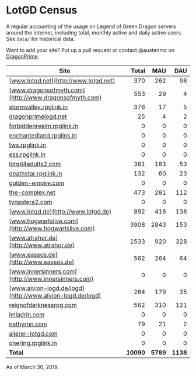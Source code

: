 # LotGD Census
A regular accounting of the usage on Legend of Green Dragon servers around the internet, including total, monthly active and daily active users. See `data/` for historical data.

Want to add your site? Put up a pull request or contact @austenmc on [DragonPrime](http://dragonprime.net).


Site | Total | MAU | DAU
--- | ---:| ---:| ---:
[www.lotgd.net](http://www.lotgd.net)|370|262|98
[www.dragonsofmyth.com](http://www.dragonsofmyth.com)|553|29|4
[stormvalley.rpglink.in](http://stormvalley.rpglink.in)|376|17|5
[dragonprimelogd.net](http://dragonprimelogd.net)|25|4|2
[forbiddenrealm.rpglink.in](http://forbiddenrealm.rpglink.in)|0|0|0
[enchantedland.rpglink.in](http://enchantedland.rpglink.in)|0|0|0
[twx.rpglink.in](http://twx.rpglink.in)|0|0|0
[ess.rpglink.in](http://ess.rpglink.in)|0|0|0
[lotgd4adults2.com](http://lotgd4adults2.com)|361|183|53
[deathstar.rpglink.in](http://deathstar.rpglink.in)|132|60|23
[golden-empire.com](http://golden-empire.com)|0|0|0
[the-complex.net](http://the-complex.net)|473|281|112
[tynastera2.com](http://tynastera2.com)|0|0|0
[www.lotgd.de](http://www.lotgd.de)|892|416|138
[www.hogwartslive.com](http://www.hogwartslive.com)|3908|2843|153
[www.atrahor.de](http://www.atrahor.de)|1533|920|328
[www.eassos.de](http://www.eassos.de)|562|264|64
[www.innersinners.com](http://www.innersinners.com)|0|0|0
[www.alvion-logd.de/logd](http://www.alvion-logd.de/logd)|264|179|35
[reignofdarknessrpg.com](http://reignofdarknessrpg.com)|562|310|121
[imladrin.com](http://imladrin.com)|0|0|0
[nathyrnn.com](http://nathyrnn.com)|79|21|2
[aljerer-lotgd.com](http://aljerer-lotgd.com)|0|0|0
[onering.rpglink.in](http://onering.rpglink.in)|0|0|0
**Total**|**10090**|**5789**|**1138**

As of March 30, 2019.
